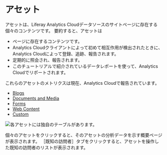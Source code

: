 # アセット

アセットは、Liferay Analytics Cloudデータソースのサイトページに存在する個々のコンテンツです。 要約すると、アセットは

* ページに存在するコンテンツです。
* Analytics Cloudクライアントによって初めて相互作用が検出されたときに、Analytics Cloudによって登録、追跡、報告されます。
* 定期的に照会され、報告されます。
* このチュートリアルで紹介されているデータレポートを使って、Analytics Cloudでリポートされます。

これらのアセットのメトリクスは現在、Analytics Cloudで報告されています。

* [Blogs](./blogs.md)
* [Documents and Media](./documents-and-media.md)
* [Forms](./forms.md)
* [Web Content](./tracking-custom-assets.md)
* [Custom](./tracking-custom-assets.md)

![各アセットには独自のテーブルがあります。](assets/images/01.png)

個々のアセットをクリックすると、そのアセットの分析データを示す概要ページが表示されます。 ［既知の訪問者］タブをクリックすると、アセットを操作した既知の訪問者のリストが表示されます。

